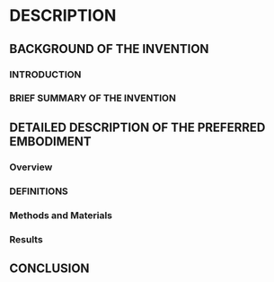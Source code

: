 # DESCRIPTION

## BACKGROUND OF THE INVENTION

### INTRODUCTION

### BRIEF SUMMARY OF THE INVENTION

## DETAILED DESCRIPTION OF THE PREFERRED EMBODIMENT

### Overview

### DEFINITIONS

### Methods and Materials

### Results

## CONCLUSION

